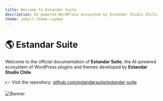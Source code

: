 ```yaml
---
title: Welcome to Estandar Suite
description: AI-powered WordPress ecosystem by Estandar Studio Chile.
theme: jekyll-theme-cayman
---
```


# 🌎 Estandar Suite  
Welcome to the official documentation of **Estandar Suite**, the AI-powered ecosystem of WordPress plugins and themes developed by **Estandar Studio Chile**.

👉 Visit the repository: [github.com/estandarsuite/estandar-suite](https://github.com/estandarsuite/estandar-suite)

![Banner](https://www.estandar.cl/wp-content/uploads/2025/10/bg-estandar-suite.jpg)
